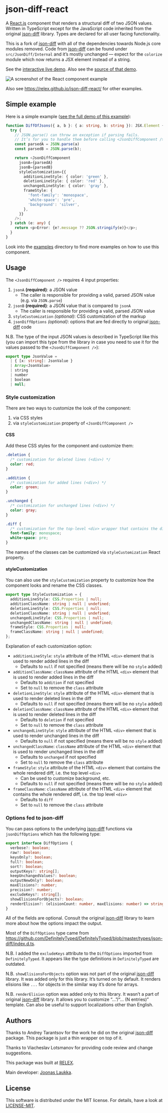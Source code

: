 # json-diff-react

A [React.js] component that renders a structural diff of two JSON values. Written in TypeScript
except for the JavaScript code inherited from the original [json-diff] library.
Types are declared for all user facing functionality.

This is a fork of [json-diff] with all of the dependencies towards Node.js core modules removed.
Code from [json-diff] can be found under `src/JsonDiff/Internal` and it’s mostly unchanged — expect
for the `colorize` module which now returns a JSX element instead of a string.

See the [interactive live demo](https://relex.github.io/json-diff-react/examples/example-07.html).
Also see the [source of that demo](examples/example-07.html).

![A screenshot of the React component example](https://relex.github.io/json-diff-react/pictures/screenshot.png)

Also see https://relex.github.io/json-diff-react/ for other examples.

## Simple example

Here is a simple example ([see the full demo of this example](examples/example-02.html)):

``` typescript
function DiffOfJsons({ a, b }: { a: string, b: string }): JSX.Element {
  try {
    // JSON.parse() can throw an exception if parsing fails.
    // It’s for you to handle them before calling <JsonDiffComponent />.
    const parsedA = JSON.parse(a)
    const parsedB = JSON.parse(b);

    return <JsonDiffComponent
      jsonA={parsedA}
      jsonB={parsedB}
      styleCustomization={{
        additionLineStyle: { color: 'green' },
        deletionLineStyle: { color: 'red' },
        unchangedLineStyle: { color: 'gray' },
        frameStyle: {
          'font-family': 'monospace',
          'white-space': 'pre',
          'background': 'silver',
        },
      }}
    />;
  } catch (e: any) {
    return <p>Error: {e?.message ?? JSON.stringify(e)}</p>;
  }
}
```

Look into the [examples](examples) directory to find more examples on how to use this component.

## Usage

The `<JsonDiffComponent />` requires 4 input properties:

1. `jsonA` **(required)**: a JSON value
   - The caller is responsible for providing a valid, parsed JSON value (e.g. via `JSON.parse`)
2. `jsonB` **(required)**: a JSON value that is compared to `jsonA`
   - The caller is responsible for providing a valid, parsed JSON value
3. `styleCustomization` *(optional)*: CSS customization of the markup
4. `jsonDiffOptions` *(optional)*: options that are fed directly to original [json-diff] code

N.B. The type of the input JSON values is described in TypeScript like this (you can import this
type from the library in case you need to use it for the values passed to the
`<JsonDiffComponent />`):

``` typescript
export type JsonValue =
  | { [x: string]: JsonValue }
  | Array<JsonValue>
  | string
  | number
  | boolean
  | null;
```

### Style customization

There are two ways to customize the look of the component:

1. via CSS styles
2. via `styleCustomization` property of `<JsonDiffComponent />`

#### CSS

Add these CSS styles for the component and customize them:

``` css
.deletion {
  /* customization for deleted lines (<div>) */
  color: red;
}

.addition {
  /* customization for added lines (<div>) */
  color: green;
}

.unchanged {
  /* customization for unchanged lines (<div>) */
  color: gray;
}

.diff {
  /* customization for the top-level <div> wrapper that contains the diff */
  font-family: monospace;
  white-space: pre;
}
```

The names of the classes can be customized via `styleCustomization` React property.

#### styleCustomization

You can also use the `styleCustomization` property to customize how the
component looks and rename the CSS classes.

``` typescript
export type StyleCustomization = {
  additionLineStyle: CSS.Properties | null;
  additionClassName: string | null | undefined;
  deletionLineStyle: CSS.Properties | null;
  deletionClassName: string | null | undefined;
  unchangedLineStyle: CSS.Properties | null;
  unchangedClassName: string | null | undefined;
  frameStyle: CSS.Properties | null;
  frameClassName: string | null | undefined;
};
```

Explanation of each customization option:

* `additionLineStyle`: `style` attribute of the HTML `<div>` element that is
  used to render added lines in the diff
  * Defaults to `null` if not specified (means there will be no `style` added)
* `additionClassName`: `className` attribute of the HTML `<div>` element that
  is used to render added lines in the diff
  * Defaults to `addition` if not specified
  * Set to `null` to remove the `class` attribute
* `deletionLineStyle`: `style` attribute of the HTML `<div>` element that is
  used to render deleted lines in the diff
  * Defaults to `null` if not specified (means there will be no `style` added)
* `deletionClassName`: `className` attribute of the HTML `<div>` element that
  is used to render deleted lines in the diff
  * Defaults to `deletion` if not specified
  * Set to `null` to remove the `class` attribute
* `unchangedLineStyle`: `style` attribute of the HTML `<div>` element that is
  used to render unchanged lines in the diff
  * Defaults to `null` if not specified (means there will be no `style` added)
* `unchangedClassName`: `className` attribute of the HTML `<div>` element that
  is used to render unchanged lines in the diff
  * Defaults to `unchanged` if not specified
  * Set to `null` to remove the `class` attribute
* `frameStyle`: `style` attribute of the HTML `<div>` element that contains the
  whole rendered diff, i.e. the top level `<div>`
  * Can be used to customize background, etc.
  * Defaults to `null` if not specified (means there will be no `style` added)
* `frameClassName`: `className` attribute of the HTML `<div>` element that
  contains the whole rendered diff, i.e. the top level `<div>`
  * Defaults to `diff`
  * Set to `null` to remove the `class` attribute


### Options fed to json-diff

You can pass options to the underlying [json-diff] functions via
`jsonDiffOptions` which has the following type:

``` typescript
export interface DiffOptions {
  verbose?: boolean;
  raw?: boolean;
  keysOnly?: boolean;
  full?: boolean;
  sort?: boolean;
  outputKeys?: string[];
  keepUnchangedValues?: boolean;
  outputNewOnly?: boolean;
  maxElisions?: number;
  precision?: number;
  excludeKeys?: string[];
  showElisionsForObjects?: boolean;
  renderElision?: (elisionCount: number, maxElisions: number) => string | string[];
}
```

All of the fields are optional. Consult the original [json-diff] library to
learn more about how the options impact the output.

Most of the `DiffOptions` type came from
https://github.com/DefinitelyTyped/DefinitelyTyped/blob/master/types/json-diff/index.d.ts.

N.B. I added the `excludeKeys` attribute to the `DiffOptions` imported from
`DefinitelyTyped`. It appears like the type definitions in `DefinitelyTyped`
are outdated.

N.B. `showElisionsForObjects` option was not part of the original [json-diff] library.
It was added only for this library. It’s turned on by default.
It renders elisions like `...` for objects in the similar way it’s done for arrays.

N.B. `renderElision` option was added only to this library.
It wasn’t a part of original [json-diff] library.
It allows you to customize “...”/“... (N entries)” template.
Can also be useful to support localizations other than English.

## Authors

Thanks to Andrey Tarantsov for the work he did on the original [json-diff] package.
This package is just a thin wrapper on top of it.

Thanks to Viacheslav Lotsmanov for providing code review and change suggestions.

This package was built at [RELEX](https://www.relexsolutions.com/).

Main developer: [Joonas Laukka](https://github.com/skyvier).

## License

This software is distributed under the MIT license.
For details, have a look at [LICENSE-MIT](LICENSE-MIT).

[json-diff]: https://github.com/andreyvit/json-diff
[React.js]: https://reactjs.org
